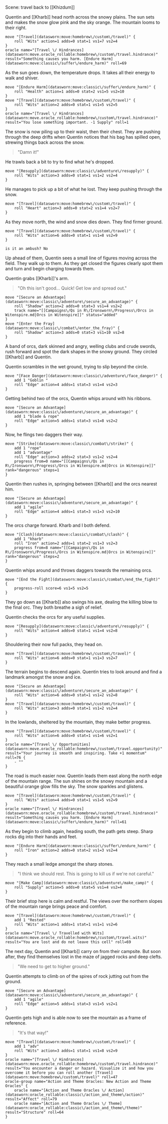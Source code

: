 Scene: travel back to [[Khizdum]] 

Quentin and [[Kharb]] head north across the snowy plains. The sun sets and makes the snow glow pink and the sky orange. The mountain looms to their right. 

```iron-vault-mechanics
move "[Travel](datasworn:move:homebrew\/custom\/travel)" {
    roll "Wits" action=1 adds=0 stat=1 vs1=7 vs2=4
}
oracle name="[Travel \/ Hindrances](datasworn:move.oracle_rollable:homebrew\/custom\/travel.hindrance)" result="Something causes you harm. [Endure Harm](datasworn:move:classic\/suffer\/endure_harm)" roll=69

```

As the sun goes down, the temperature drops. It takes all their energy to walk and shiver. 
```iron-vault-mechanics
move "[Endure Harm](datasworn:move:classic\/suffer\/endure_harm)" {
    roll "Health" action=1 adds=0 stat=2 vs1=5 vs2=10
}
move "[Travel](datasworn:move:homebrew\/custom\/travel)" {
    roll "Wits" action=2 adds=0 stat=1 vs1=5 vs2=5
}
oracle name="[Travel \/ Hindrances](datasworn:move.oracle_rollable:homebrew\/custom\/travel.hindrance)" result="You lose something important. -1 Supply" roll=1

```

The snow is now piling up to their waist, then their chest. They are pushing through the deep drifts when Quentin notices that his bag has spilled open, strewing things back across the snow. 

>"Damn it!"

He trawls back a bit to try to find what he's dropped. 

```iron-vault-mechanics
move "[Resupply](datasworn:move:classic\/adventure\/resupply)" {
    roll "Wits" action=3 adds=0 stat=1 vs1=2 vs2=4
}
```

He manages to pick up a bit of what he lost. They keep pushing through the snow. 

```iron-vault-mechanics
move "[Travel](datasworn:move:homebrew\/custom\/travel)" {
    roll "Heart" action=3 adds=0 stat=2 vs1=4 vs2=7
}
```

As they move north, the wind and snow dies down. They find firmer ground. 

```iron-vault-mechanics
move "[Travel](datasworn:move:homebrew\/custom\/travel)" {
    roll "Wits" action=6 adds=0 stat=1 vs1=8 vs2=9
}
```

`is it an ambush? No`

Up ahead of them, Quentin sees a small line of figures moving across the field. They walk up to them. As they get closed the figures clearly spot them and turn and begin charging towards them. 

Quentin grabs [[Kharb]]'s arm. 
>"Oh this isn't good... Quick! Get low and spread out."

```iron-vault-mechanics
move "[Secure an Advantage](datasworn:move:classic\/adventure\/secure_an_advantage)" {
    roll "Shadow" action=2 adds=0 stat=3 vs1=4 vs2=2
    track name="[[Campaigns\/Qs in R\/Ironsworn\/Progress\/Orcs in Witenspire.md|Orcs in Witenspire]]" status="added"
}
move "[Enter the Fray](datasworn:move:classic\/combat\/enter_the_fray)" {
    roll "Shadow" action=3 adds=0 stat=3 vs1=10 vs2=8
}

```

A band of orcs, dark skinned and angry, welling clubs and crude swords, rush forward and spot the dark shapes in the snowy ground. They circled [[Kharb]] and Quentin. 

Quentin scrambles in the wet ground, trying to slip beyond the circle.

```iron-vault-mechanics
move "[Face Danger](datasworn:move:classic\/adventure\/face_danger)" {
    add 1 "Goblin "
    roll "Edge" action=4 adds=1 stat=3 vs1=4 vs2=3
}
```

Getting behind two of the orcs, Quentin whips around with his ribbons. 

```iron-vault-mechanics
move "[Secure an Advantage](datasworn:move:classic\/adventure\/secure_an_advantage)" {
    add 1 "blade & rope"
    roll "Edge" action=5 adds=1 stat=3 vs1=8 vs2=2
}
```

Now, he flings two daggers their way.

```iron-vault-mechanics
move "[Strike](datasworn:move:classic\/combat\/strike)" {
    add 1 "rope"
    add 1 "advantage"
    roll "Edge" action=3 adds=2 stat=3 vs1=2 vs2=4
    progress from=0 name="[[Campaigns\/Qs in R\/Ironsworn\/Progress\/Orcs in Witenspire.md|Orcs in Witenspire]]" rank="dangerous" steps=1
}

```

Quentin then rushes in, springing between [[Kharb]] and the orcs nearest him. 

```iron-vault-mechanics
move "[Secure an Advantage](datasworn:move:classic\/adventure\/secure_an_advantage)" {
    add 1 "agile"
    roll "Edge" action=4 adds=1 stat=3 vs1=3 vs2=10
}
```

The orcs charge forward. Kharb and I both defend. 

```iron-vault-mechanics
move "[Clash](datasworn:move:classic\/combat\/clash)" {
    add 1 "kharb"
    roll "Iron" action=2 adds=1 stat=2 vs1=3 vs2=3
    progress from=8 name="[[Campaigns\/Qs in R\/Ironsworn\/Progress\/Orcs in Witenspire.md|Orcs in Witenspire]]" rank="dangerous" steps=2
}

```

Quentin whips around and throws daggers towards the remaining orcs. 

```iron-vault-mechanics
move "[End the Fight](datasworn:move:classic\/combat\/end_the_fight)" {
    progress-roll score=6 vs1=5 vs2=5
}
```

They go down as [[Kharb]] also swings his axe, dealing the killing blow to the final orc. 
They both breathe a sigh of relief. 

Quentin checks the orcs for any useful supplies. 

```iron-vault-mechanics
move "[Resupply](datasworn:move:classic\/adventure\/resupply)" {
    roll "Wits" action=4 adds=0 stat=1 vs1=4 vs2=8
}
```

Shouldering their now full packs, they head on. 

```iron-vault-mechanics
move "[Travel](datasworn:move:homebrew\/custom\/travel)" {
    roll "Wits" action=6 adds=0 stat=1 vs1=3 vs2=7
}
```

The terrain begins to descend again. Quentin tries to look around and find a landmark amongst the snow and ice. 

```iron-vault-mechanics
move "[Secure an Advantage](datasworn:move:classic\/adventure\/secure_an_advantage)" {
    roll "Wits" action=6 adds=0 stat=1 vs1=2 vs2=8
}
move "[Travel](datasworn:move:homebrew\/custom\/travel)" {
    roll "Wits" action=3 adds=0 stat=1 vs1=2 vs2=4
}

```

In the lowlands, sheltered by the mountain, they make better progress. 

```iron-vault-mechanics
move "[Travel](datasworn:move:homebrew\/custom\/travel)" {
    roll "Wits" action=6 adds=0 stat=1 vs1=6 vs2=1
}
oracle name="[Travel \/ Opportunities](datasworn:move.oracle_rollable:homebrew\/custom\/travel.opportunity)" result="Your journey is smooth and inspiring. Take +1 momentum" roll=76 {
    - ""
}

```

The road is much easier now. Quentin leads them east along the north edge of the mountain range. The sun shines on the snowy mountain and a beautiful orange glow fills the sky. The snow sparkles and glistens. 

```iron-vault-mechanics
move "[Travel](datasworn:move:homebrew\/custom\/travel)" {
    roll "Wits" action=4 adds=0 stat=1 vs1=5 vs2=9
}
oracle name="[Travel \/ Hindrances](datasworn:move.oracle_rollable:homebrew\/custom\/travel.hindrance)" result="Something causes you harm. [Endure Harm](datasworn:move:classic\/suffer\/endure_harm)" roll=61

```

As they begin to climb again, heading south, the path gets steep. Sharp rocks dig into their hands and feet.

```iron-vault-mechanics
move "[Endure Harm](datasworn:move:classic\/suffer\/endure_harm)" {
    roll "Iron" action=2 adds=0 stat=2 vs1=3 vs2=4
}
```

They reach a small ledge amongst the sharp stones. 

>"I think we should rest. This is going to kill us if we're not careful."

```iron-vault-mechanics
move "[Make Camp](datasworn:move:classic\/adventure\/make_camp)" {
    roll "Supply" action=5 adds=0 stat=5 vs1=4 vs2=4
}
```

Their brief stop here is calm and restful. The views over the northern slopes of the mountain range brings peace and comfort.

```iron-vault-mechanics
move "[Travel](datasworn:move:homebrew\/custom\/travel)" {
    add 1 "Rested"
    roll "Wits" action=1 adds=1 stat=1 vs1=1 vs2=6
}
oracle name="[Travel \/ Travelled with Wits](datasworn:move.oracle_rollable:homebrew\/custom\/travel.wits)" result="You are lost and do not leave this cell" roll=69

```

The next day, Quentin and [[Kharb]] carry on from their campsite. But soon after, they find themselves lost in the maze of jagged rocks and deep clefts. 

>"We need to get to higher ground."

Quentin attempts to climb on of the spires of rock jutting out from the ground. 

```iron-vault-mechanics
move "[Secure an Advantage](datasworn:move:classic\/adventure\/secure_an_advantage)" {
    add 1 "agile"
    roll "Edge" action=5 adds=1 stat=3 vs1=5 vs2=1
}
```

Quentin gets high and is able now to see the mountain as a frame of reference. 

>"It's that way!"

```iron-vault-mechanics
move "[Travel](datasworn:move:homebrew\/custom\/travel)" {
    add 1 "adv"
    roll "Wits" action=3 adds=1 stat=1 vs1=8 vs2=9
}
oracle name="[Travel \/ Hindrances](datasworn:move.oracle_rollable:homebrew\/custom\/travel.hindrance)" result="You encounter a danger or hazard. Visualize it and how you overcome it before you can roll another [Travel](datasworn:move:homebrew\/custom\/travel)" roll=47
oracle-group name="Action and Theme Oracles: New Action and Theme Oracles" {
    oracle name="[Action and Theme Oracles \/ Action](datasworn:oracle_rollable:classic\/action_and_theme\/action)" result="Affect" roll=79
    oracle name="[Action and Theme Oracles \/ Theme](datasworn:oracle_rollable:classic\/action_and_theme\/theme)" result="Structure" roll=64
}

```

